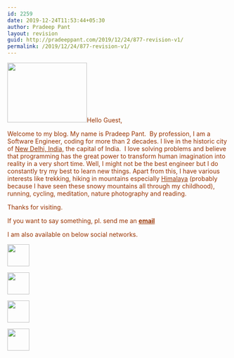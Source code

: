 ```yaml
---
id: 2259
date: 2019-12-24T11:53:44+05:30
author: Pradeep Pant
layout: revision
guid: http://pradeeppant.com/2019/12/24/877-revision-v1/
permalink: /2019/12/24/877-revision-v1/
---
```

<p style="text-align: left;">
  <span style="color: #993300;"><a href="http://pradeeppant.com/wp-content/uploads/2019/12/IMG-20160505-WA0008.jpg"><img class="wp-image-2258  aligncenter" src="http://pradeeppant.com/wp-content/uploads/2019/12/IMG-20160505-WA0008-300x225.jpg" alt="" width="181" height="136" srcset="http://pradeeppant.com/wp-content/uploads/2019/12/IMG-20160505-WA0008-300x225.jpg 300w, http://pradeeppant.com/wp-content/uploads/2019/12/IMG-20160505-WA0008-1024x768.jpg 1024w, http://pradeeppant.com/wp-content/uploads/2019/12/IMG-20160505-WA0008-768x576.jpg 768w, http://pradeeppant.com/wp-content/uploads/2019/12/IMG-20160505-WA0008.jpg 1280w" sizes="(max-width: 181px) 100vw, 181px" /></a>Hello Guest,</span>
</p>

<span style="color: #993300;">Welcome to my blog. My name is Pradeep Pant.  By profession, I am a Software Engineer, coding for more than 2 decades. I live in the historic city of <a style="color: #993300;" href="http://en.wikipedia.org/wiki/New_Delhi">New Delhi, India,</a> the capital of India.  I love solving problems and believe that programming has the great power to transform human imagination into reality in a very short time. Well, I might not be the best engineer but I do constantly try my best to learn new things. Apart from this, I have various interests like trekking, hiking in mountains especially <a style="color: #993300;" href="http://en.wikipedia.org/wiki/Himalayas">Himalaya</a> (probably because I have seen these snowy mountains all through my childhood), running, cycling, meditation, nature photography and reading. </span>

<span style="color: #993300;">Thanks for visiting.</span>

<span style="color: #993300;">If you want to say something, pl. send me an <strong><a style="color: #993300;" href="mailto:pantpradeep@gmail.com">email</a></strong></span>

<span style="color: #993300;">I am also available on below social networks.</span>

[<img class="alignleft wp-image-1899" src="http://pradeeppant.com/wp-content/uploads/2019/03/linkedin-150x150.png" alt="" width="50" height="50" srcset="http://pradeeppant.com/wp-content/uploads/2019/03/linkedin-150x150.png 150w, http://pradeeppant.com/wp-content/uploads/2019/03/linkedin-300x300.png 300w, http://pradeeppant.com/wp-content/uploads/2019/03/linkedin-100x100.png 100w, http://pradeeppant.com/wp-content/uploads/2019/03/linkedin.png 512w" sizes="(max-width: 50px) 100vw, 50px" />](http://in.linkedin.com/in/ppant)

[<img class="alignleft wp-image-1897" src="http://pradeeppant.com/wp-content/uploads/2019/03/github-logo-150x150.png" alt="" width="50" height="50" srcset="http://pradeeppant.com/wp-content/uploads/2019/03/github-logo-150x150.png 150w, http://pradeeppant.com/wp-content/uploads/2019/03/github-logo-300x300.png 300w, http://pradeeppant.com/wp-content/uploads/2019/03/github-logo-100x100.png 100w, http://pradeeppant.com/wp-content/uploads/2019/03/github-logo.png 480w" sizes="(max-width: 50px) 100vw, 50px" />](https://github.com/ppant)

[<img class="alignleft wp-image-1898" src="http://pradeeppant.com/wp-content/uploads/2019/03/quora-150x150.png" alt="" width="50" height="50" srcset="http://pradeeppant.com/wp-content/uploads/2019/03/quora-150x150.png 150w, http://pradeeppant.com/wp-content/uploads/2019/03/quora-300x300.png 300w, http://pradeeppant.com/wp-content/uploads/2019/03/quora-100x100.png 100w, http://pradeeppant.com/wp-content/uploads/2019/03/quora.png 512w" sizes="(max-width: 50px) 100vw, 50px" />](https://www.quora.com/profile/Pradeep-K-Pant)

[<img class="alignleft wp-image-1900" src="http://pradeeppant.com/wp-content/uploads/2019/03/twitter-150x150.png" alt="" width="50" height="50" srcset="http://pradeeppant.com/wp-content/uploads/2019/03/twitter-150x150.png 150w, http://pradeeppant.com/wp-content/uploads/2019/03/twitter-300x300.png 300w, http://pradeeppant.com/wp-content/uploads/2019/03/twitter-100x100.png 100w, http://pradeeppant.com/wp-content/uploads/2019/03/twitter.png 512w" sizes="(max-width: 50px) 100vw, 50px" />](http://twitter.com/ppant)